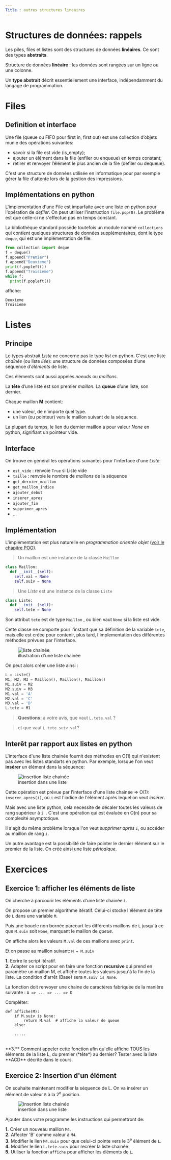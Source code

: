 ```yaml
---
Title : autres structures lineaires
---
```


# Structures de données: rappels
Les piles, files et listes sont des structures de données **linéaires**. Ce sont des types **abstraits**.

Structure de données **linéaire** : les données sont rangées sur un ligne ou une colonne.

Un **type abstrait** décrit essentiellement une interface, indépendamment du  langage de programmation.


# Files
## Definition et interface
Une file (queue ou FIFO pour first in, first out) est une collection d’objets munie  des opérations suivantes:  
 
* savoir si la file est vide (is_empty);  
* ajouter un élément dans la file (enfiler ou enqueue) en temps constant;  
* retirer et renvoyer l’élément le plus ancien de la file (defiler ou dequeue). 

C'est une structure de données utilisée en informatique pour par exemple gérer la file d'attente lors de la gestion des impressions.

## Implémentations en python
L'implementation d'une File est imparfaite avec une liste en python pour l'opération de *defiler*. On peut utiliser l'instruction `file.pop(0)`. Le problème est que celle-ci ne s'effectue pas en temps constant.

La bibliothèque standard possède toutefois un module nommé `collections`  qui contient quelques structures de données supplémentaires, dont le type `deque`, qui est une implémentation de file:

```python
from collection import deque
f = deque()
f.append("Premier")
f.append("Deuxieme")
print(f.popleft())
f.append("Troisieme")
while f:
  print(f.popleft())
```

affiche:

```
Deuxieme
Troisieme
```


# Listes
## Principe
Le types abstrait *Liste* ne concerne pas le type *list* en python. C'est une liste *chaînée* (ou liste *liée*): une structure de données composées d’une séquence d’*éléments* de liste.

Ces éléments sont aussi appelés *noeuds* ou *maillons*.

La **tête** d’une liste est son premier *maillon*. La **queue** d’une liste, son dernier.

Chaque maillon **M** contient:

* une valeur, de n'importe quel type.
* un lien (ou pointeur) vers le maillon suivant de la séquence.

La plupart du temps, le lien du dernier maillon a pour valeur *None* en python, signifiant un pointeur vide.

## Interface
On trouve en général les opérations suivantes pour l'interface d'une *Liste*:

* `est_vide` : renvoie `True` si Liste vide
* `taille` : renvoie le nombre de *maillons* de la séquence
* `get_dernier_maillon`  
* `get_maillon_indice`  
* `ajouter_debut`  
* `inserer_apres` 
* `ajouter_fin`  
* `supprimer_apres`  
* ...

## Implémentation
L'implémentation est plus naturelle en *programmation orientée objet* (<a href="/docs/NSI/structure/page3/">voir le chapitre POO</a>). 

> Un maillon est une instance de la classe `Maillon`

```python
class Maillon:
  def __init__(self):
    self.val = None
    self.suiv = None
```

> Une *Liste* est une instance de la classe `Liste`

```python
class Liste:
  def __init__(self):
    self.tete = None
```

Son attribut `tete`  est de type `Maillon` , ou bien vaut `None` si la liste est vide.

Cette classe ne comporte pour l'instant que sa définition de la variable `tete`, mais elle est créée pour contenir, plus tard, l'implementation des différentes méthodes prévues par l'interface.

<figure>
  <div>
  <img src="../images/listeC.png" alt="liste chainée">
  <figcaption>illustration d'une liste chainée</figcaption>
</div>
</figure>

On peut alors créer une liste ainsi :

```python
L = Liste()
M1, M2, M3 = Maillon(), Maillon(), Maillon()
M1.suiv = M2
M2.suiv = M3
M1.val = 'A'
M2.val = 'C'
M3.val = 'D'
L.tete = M1
```

> **Questions:** à votre avis, que vaut `L.tete.val` ?

> et que vaut `L.tete.suiv.val`?


## Interêt par rapport aux listes en python
L'interface d'une liste chainée fournit des méthodes en O(1) qui n'existent pas avec les listes standarts en python. Par exemple, lorsque l'on veut **insérer** un élément dans la séquence:

<figure>
  <div>
  <img src="../images/listeC2.png" alt="insertion liste chainée">
  <figcaption>insertion dans une liste</figcaption>
</div>
</figure>

Cette opération est prévue par l'interface d'une liste chainée => O(1): `inserer_apres(i)`, où `i` est l'indice de l'élément après lequel on veut *insérer*.

Mais avec une liste python, cela necessite de décaler toutes les valeurs de rang supérieur à `i `. C'est une opération qui est évaluée en O(n) pour sa complexité asymptotique.

Il s'agit du même problème lorsque l'on veut *supprimer après `i`*, ou accéder au maillon de rang `i`.

Un autre avantage est la possibilité de faire pointer le dernier élément sur le premier de la liste. On créé ainsi une liste *périodique*.


# Exercices

## Exercice 1: afficher les éléments de liste
On cherche à parcourir les éléments d'une liste chainée `L`.

On propose un premier algorithme itératif. Celui-ci stocke l'élément de tête de `L` dans une variable `M`.

Puis une boucle non bornée parcourt les différents maillons de `L` jusqu'à ce que `M.suiv` soit `None`, marquant le maillon de *queue*.

On affiche alors les valeurs `M.val` de ces maillons avec `print`.

Et on passe au maillon suivant: `M = M.suiv`

**1.** Ecrire le script itératif.<br>
**2.** Adapter ce script pour en faire une fonction **recursive** qui prend en paramètre un maillon M, et affiche toutes les valeurs jusqu'à la fin de la liste. La condition d'arrêt (Base) sera `M.suiv is None`. 

La fonction doit renvoyer une chaine de caractères fabriquée de la manière suivante : `A => ... => ... => D`

Compléter: 

```
def affiche(M):
    if M.suiv is None:
        return M.val  # affiche la valeur de queue
    else:

    .....
```

<br>
**3.** Comment appeler cette fonction afin qu'elle affiche TOUS les éléments de la liste L, du premier (*tête*) au dernier? Tester avec la liste **ACD** décrite dans le cours.

## Exercice 2: Insertion d'un élément
On souhaite maintenant modifier la séquence de L. On va insérer un élément de valeur `B` à la 2<sup>e</sup> position.

<figure>
  <div>
  <img src="../images/listeC2.png" alt="insertion liste chainée">
  <figcaption>insertion dans une liste</figcaption>
</div>
</figure>

Ajouter dans votre programme les instructions qui permettront de:
 
**1.** Créer un nouveau maillon `M4`.<br>
**2.** Affecter 'B' comme valeur à `M4`.<br>
**3.** Modifier le lien `M4.suiv` pour que celui-ci pointe vers le 3<sup>e</sup> élément de `L`.<br>
**4.** Modifier le lien `L.tete.suiv` pour recréer la liste chainée.<br>
**5.** Utiliser la fonction `affiche` pour afficher les éléments de `L`.<br>





